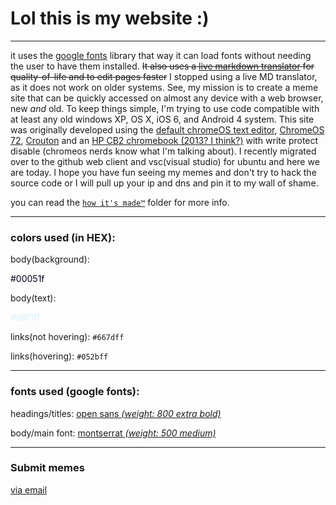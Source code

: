 

# Lol this is my website :)


---
it uses the [google fonts](https://fonts.google.com "google fonts this way") library that way it can load fonts without needing the user to have them installed. ~~It also uses a [live markdown translator](https://md-block.verou.me/ "its called 'md-block'. We stopped using it because it doesnt work on older devices.") for quality-of-life and to edit pages faster~~ I stopped using a live MD translator, as it does not work on older systems. See, my mission is to create a meme site that can be quickly accessed on almost any device with a web browser, new *and* old. To keep things simple, I'm trying to use code compatible with at least any old windows XP, OS X, iOS 6, and Android 4 system. This site was originally developed using the [default chromeOS text editor](https://github.com/GoogleChromeLabs/text-app "You've been banished to the google chrome text app repo"), [ChromeOS 72](https://chromereleases.googleblog.com/2019/02/stable-channel-update-for-chrome-os.html "Get google blogged"), [Crouton](https://github.com/dnschneid/crouton "Look, a dead Linux on chromebooks thing!") and an [HP CB2 chromebook (2013? I think?)](https://www.google.com/url?sa=t&source=web&rct=j&opi=89978449&url=https://www.amazon.com/HP-Chromebook-11-1101-White-Blue/dp/B00FJXVRM8&ved=2ahUKEwj3ncH9puCEAxUVLtAFHVxTAYoQFnoECDQQAQ&usg=AOvVaw1L2ER1v4WkBOxi9Rbm-joW "amazon page for the dead thing") with write protect disable (chromeos nerds know what I'm talking about). I recently migrated over to the github web client and vsc(visual studio) for ubuntu and here we are today. I hope you have fun seeing my memes and don't try to hack the source code or I will pull up your ip and dns and pin it to my wall of shame.

you can read the [`how it's made™`](https://github.com/Yeetsup-Git/yeetsup-git.github.io/tree/main/how%20it's%20made%E2%84%A2) folder for more info.

---
### colors used (in HEX):
body(background): <p style="color:#00051f!important;">#00051f</p>

body(text): <p style="color:#d9f1ff!important;">#d9f1ff</p>

links(not hovering): `#667dff`

links(hovering): `#052bff`  

---
### fonts used (google fonts):
headings/titles: [open sans *(weight: 800 extra bold)*](https://fonts.google.com/specimen/Open+Sans)  

body/main font: [montserrat *(weight: 500 medium)*](https://fonts.google.com/specimen/Montserrat)  

--- 
### Submit memes
[via email](mailto:itsyeetsup@gmail.com?subject=I%20wanna%20submit%20a%20meme)


